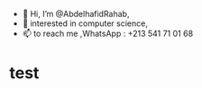 - 👋 Hi, I’m @AbdelhafidRahab,
- 👀 interested in computer science,
- 📫 to reach me ,WhatsApp : +213 541 71 01 68
<h1>test</h1>
<!---
AbdelhafidRahab/AbdelhafidRahab is a ✨ special ✨ repository because its `README.md` (this file) appears on your GitHub profile.
You can click the Preview link to take a look at your changes.
--->
